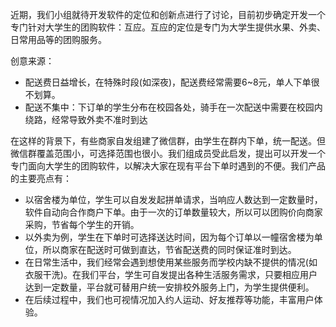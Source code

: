 近期，我们小组就待开发软件的定位和创新点进行了讨论，目前初步确定开发一个专门针对大学生的团购软件：互应。互应的定位是专门为大学生提供水果、外卖、日常用品等的团购服务。

创意来源：

- 配送费日益增长，在特殊时段(如深夜)，配送费经常需要6~8元，单人下单很不划算。
- 配送不集中：下订单的学生分布在校园各处，骑手在一次配送中需要在校园内绕路，经常导致外卖不准时到达

在这样的背景下，有些商家自发组建了微信群，由学生在群内下单，统一配送。但微信群覆盖范围小，可选择范围也很小。我们组成员受此启发，提出可以开发一个专门面向大学生的团购软件，以解决大家在现有平台下单时遇到的不便。我们产品的主要亮点有：

- 以宿舍楼为单位，学生可以自发发起拼单请求，当响应人数达到一定数量时，软件自动向合作商户下单。由于一次的订单数量较大，所以可以团购价向商家采购，节省每个学生的开销。
- 以外卖为例，学生在下单时可选择送达时间，因为每个订单以一幢宿舍楼为单位，所以商家在配送时可做到直达，节省配送费的同时保证准时到达。
- 在日常生活中，我们经常会遇到想使用某些服务而学校内缺不提供的情况(如衣服干洗)。在我们平台，学生可自发提出各种生活服务需求，只要相应用户达到一定数量，平台就可替用户统一安排校外服务上门，为学生提供便利。
- 在后续过程中，我们也可视情况加入约人运动、好友推荐等功能，丰富用户体验。
